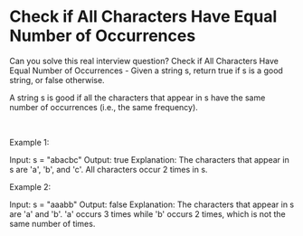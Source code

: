 # Check if All Characters Have Equal Number of Occurrences

Can you solve this real interview question? Check if All Characters Have Equal Number of Occurrences - Given a string s, return true if s is a good string, or false otherwise.

A string s is good if all the characters that appear in s have the same number of occurrences (i.e., the same frequency).

 

Example 1:


Input: s = "abacbc"
Output: true
Explanation: The characters that appear in s are 'a', 'b', and 'c'. All characters occur 2 times in s.


Example 2:


Input: s = "aaabb"
Output: false
Explanation: The characters that appear in s are 'a' and 'b'.
'a' occurs 3 times while 'b' occurs 2 times, which is not the same number of times.